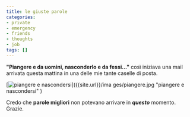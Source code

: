 ```yaml
---
title: le giuste parole
categories:
- private
- emergency
- friends
- thoughts
- job
tags: []
---
```

**"Piangere e da uomini, nasconderlo e da fessi..."** così iniziava una mail arrivata questa mattina in una delle mie tante caselle di posta.

[]({{site.url}}/images/piangere.jpg "piangere e nascondersi" )

[![piangere e nascondersi]({{site.url}}/images/piangere.jpg)]({{site.url}}/ima
ges/piangere.jpg "piangere e nascondersi" )

Credo che **parole migliori** non potevano arrivare in _**questo**_ momento.
Grazie.

